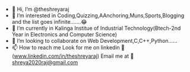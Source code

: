 - 👋 Hi, I’m @theshreyaraj
- 👀 I’m interested in Coding,Quizzing,AAnchoring,Muns,Sports,Blogging and the list goes infinite.......😂
- 🌱 I’m currently in Kalinga Institue of Industrial Technology(Btech-2nd Year in Electronics and Computer Science)
- 💞️ I’m looking to collaborate on Web Development,C,C++,Python......
- 📫 How to reach me 
      Look for me on linkedin 🤟(www.linkedin.com/in/theshreyaraj)
      Email me at 📧shreya2020raj@gmail.com
   

<!---
theshreyaraj/theshreyaraj is a ✨ special ✨ repository because its `README.md` (this file) appears on your GitHub profile.
You can click the Preview link to take a look at your changes.
--->

